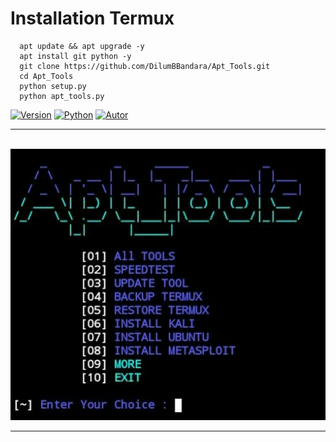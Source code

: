 # Installation Termux

      apt update && apt upgrade -y
      apt install git python -y
      git clone https://github.com/DilumBBandara/Apt_Tools.git
      cd Apt_Tools
      python setup.py
      python apt_tools.py


<a href="https://github.com/DilumBBandara"><img title="Version" src="https://img.shields.io/badge/Version-1.1-yellow?style=for-the-badge&logo="></a>
<a href="https://github.com/DilumBBandara"><img title="Python" src="https://img.shields.io/badge/Python--green?style=for-the-badge&logo=python"></a>
<a href="https://github.com/DilumBBandara"><img title="Autor" src="https://img.shields.io/badge/Author-D.M.D.U.Bandara-blue?style=for-the-badge&logo=github"></a>

<html>
<body><hr>
<br><img src="IMG2.jpg"><hr>
</body>
</html>
